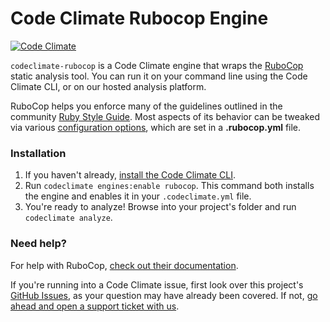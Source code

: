 # Code Climate Rubocop Engine

[![Code Climate](https://codeclimate.com/repos/5584174c6956807f6701c8f5/badges/9b8937da146a0abf21d4/gpa.svg)](https://codeclimate.com/repos/5584174c6956807f6701c8f5/feed)

`codeclimate-rubocop` is a Code Climate engine that wraps the [RuboCop](https://github.com/bbatsov/rubocop) static analysis tool. You can run it on your command line using the Code Climate CLI, or on our hosted analysis platform.

RuboCop helps you enforce many of the guidelines outlined in the community [Ruby Style Guide](https://github.com/bbatsov/ruby-style-guide). Most aspects of its behavior can be tweaked via various [configuration options](https://github.com/bbatsov/rubocop/blob/master/config/default.yml), which are set in a **.rubocop.yml** file.

### Installation

1. If you haven't already, [install the Code Climate CLI](https://github.com/codeclimate/codeclimate).
2. Run `codeclimate engines:enable rubocop`. This command both installs the engine and enables it in your `.codeclimate.yml` file.
3. You're ready to analyze! Browse into your project's folder and run `codeclimate analyze`.

### Need help?

For help with RuboCop, [check out their documentation](https://github.com/bbatsov/rubocop).

If you're running into a Code Climate issue, first look over this project's [GitHub Issues](https://github.com/codeclimate/codeclimate-rubocop/issues), as your question may have already been covered. If not, [go ahead and open a support ticket with us](https://codeclimate.com/help).
